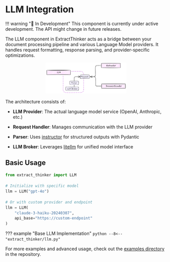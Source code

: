 # LLM Integration

!!! warning "🚧 In Development"
    This component is currently under active development. The API might change in future releases.

The LLM component in ExtractThinker acts as a bridge between your document processing pipeline and various Language Model providers. It handles request formatting, response parsing, and provider-specific optimizations.

<div align="center">
  <img src="../../../assets/llm_image.png" alt="LLM Architecture" width="50%">
</div>

The architecture consists of:

- **LLM Provider**: The actual language model service (OpenAI, Anthropic, etc.)
- **Request Handler**: Manages communication with the LLM provider

- **Parser**: Uses [instructor](https://github.com/jxnl/instructor) for structured outputs with Pydantic

- **LLM Broker**: Leverages [litellm](https://github.com/BerriAI/litellm) for unified model interface

## Basic Usage

```python
from extract_thinker import LLM

# Initialize with specific model
llm = LLM("gpt-4o")

# Or with custom provider and endpoint
llm = LLM(
    "claude-3-haiku-20240307",
    api_base="https://custom-endpoint"
)
```

??? example "Base LLM Implementation"
    ```python
    --8<-- "extract_thinker/llm.py"
    ```

For more examples and advanced usage, check out the [examples directory](examples/) in the repository.
